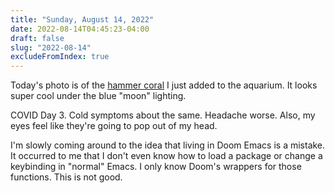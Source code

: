 ```yaml
---
title: "Sunday, August 14, 2022"
date: 2022-08-14T04:45:23-04:00
draft: false
slug: "2022-08-14"
excludeFromIndex: true
---
```

Today's photo is of the [hammer coral](https://en.wikipedia.org/wiki/Euphyllia_ancora) I just added to the aquarium. It looks super cool under the blue "moon" lighting.

COVID Day 3. Cold symptoms about the same. Headache worse. Also, my eyes feel like they're going to pop out of my head.

I'm slowly coming around to the idea that living in Doom Emacs is a mistake. It occurred to me that I don't even know how to load a package or change a keybinding in "normal" Emacs. I only know Doom's wrappers for those functions. This is not good.